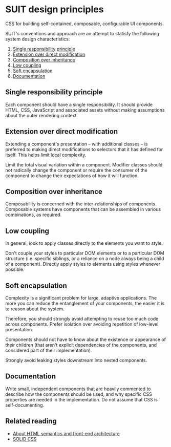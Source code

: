 # SUIT design principles

CSS for building self-contained, composable, configurable UI components.

SUIT's conventions and approach are an attempt to statisfy the following system
design characteristics:

1. [Single responsibility principle](#single-responsibility-principle)
2. [Extension over direct modification](#extension)
3. [Composition over inheritance](#composition)
4. [Low coupling](#low-coupling)
5. [Soft encapsulation](#encapsulation)
6. [Documentation](#documentation)

<a name="single-responsibility-principle"></a>
## Single responsibility principle

Each component should have a single responsibility. It should provide HTML,
CSS, JavaScript and associated assets without making assumptions about the
outer rendering context.

<a name="extension"></a>
## Extension over direct modification

Extending a component's presentation – with additional classes – is preferred
to making direct modifications to selectors that it has defined for itself.
This helps limit local complexity.

Limit the total visual variation within a component. Modifier classes should
not radically change the component or require the consumer of the component to
change their expectations of how it will function.

<a name="composition"></a>
## Composition over inheritance

Composability is concerned with the inter-relationships of components.
Composable systems have components that can be assembled in various
combinations, as required.

<a name="coupling"></a>
## Low coupling

In general, look to apply classes directly
to the elements you want to style.

Don't couple your styles to particular DOM elements or to a particular DOM
structure (i.e. specific siblings, or a reliance on a node always being a
child of a component). Directly apply styles to elements using styles whenever
possible.

<a name="encapsulation"></a>
## Soft encapsulation

Complexity is a significant problem for large, adaptive applications. The more
you can reduce the entanglement of your components, the easier it is to reason
about the system.

Therefore, you should strongly avoid attempting to reuse too much code across
components. Prefer isolation over avoiding repetition of low-level
presentation.

Components should not have to know about the existence or appearance of their
children (that aren't explicit dependencies of the components, and considered
part of their implementation).

Strongly avoid leaking styles downstream into nested components.

<a name="documentation"></a>
## Documentation

Write small, independent components that are heavily commented to describe how
the components should be used, and why specific CSS properties are needed in
the implementation. Do not assume that CSS is self-documenting.

## Related reading

* [About HTML semantics and front-end architecture](http://nicolasgallagher.com/about-html-semantics-front-end-architecture/)
* [SOLID CSS](http://blog.millermedeiros.com/solid-css/)
